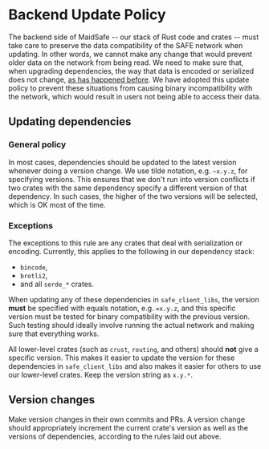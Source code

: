 # Backend Update Policy

The backend side of MaidSafe -- our stack of Rust code and crates -- must take care to preserve the data compatibility of the SAFE network when updating. In other words, we cannot make any change that would prevent older data on the network from being read. We need to make sure that, when upgrading dependencies, the way that data is encoded or serialized does not change, [as has happened before](https://github.com/maidsafe/self_encryption/pull/223). We have adopted this update policy to prevent these situations from causing binary incompatibility with the network, which would result in users not being able to access their data.

## Updating dependencies

### General policy

In most cases, dependencies should be updated to the latest version whenever doing a version change. We use tilde notation, e.g. `~x.y.z`, for specifying versions. This ensures that we don't run into version conflicts if two crates with the same dependency specify a different version of that dependency. In such cases, the higher of the two versions will be selected, which is OK most of the time.

### Exceptions

The exceptions to this rule are any crates that deal with serialization or encoding. Currently, this applies to the following in our dependency stack:

* `bincode`,
* `brotli2`,
* and all `serde_*` crates.

When updating any of these dependencies in `safe_client_libs`, the version **must** be specified with equals notation, e.g. `=x.y.z`, and this specific version must be tested for binary compatibility with the previous version. Such testing should ideally involve running the actual network and making sure that everything works.

All lower-level crates (such as `crust`, `routing`, and others) should **not** give a specific version. This makes it easier to update the version for these dependencies in `safe_client_libs` and also makes it easier for others to use our lower-level crates. Keep the version string as `x.y.*`.

## Version changes

Make version changes in their own commits and PRs. A version change should appropriately increment the current crate's version as well as the versions of dependencies, according to the rules laid out above.
